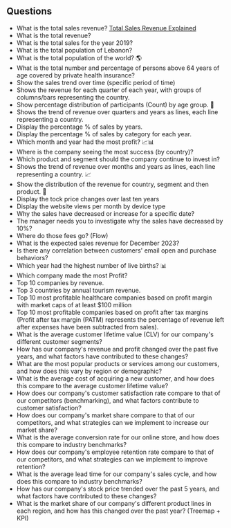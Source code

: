 ## Questions

* What is the total sales revenue? [Total Sales Revenue Explained](https://www.netsuite.com/portal/resource/articles/financial-management/total-sales-revenue.shtml)
* What is the total revenue? 
* What is the total sales for the year 2019?
* What is the total population of Lebanon?
* What is the total population of the world? 🌎
* What is the total number and percentage of persons above 64 years of age covered by private health insurance?
* Show the sales trend over time (specific period of time)
* Shows the revenue for each quarter of each year, with groups of columns/bars representing the country.
* Show percentage distribution of participants (Count) by age group. 🍩
* Shows the trend of revenue over quarters and years as lines, each line representing a country. 
* Display the percentage % of sales by years.
* Display the percentage % of sales by category for each year.
* Which month and year had the most profit? 📈📊
* Where is the company seeing the most success (by country)?
* Which product and segment should the company continue to invest in?
* Shows the trend of revenue over months and years as lines, each line representing a country. 📈
* Show the distribution of the revenue for country, segment and then product. 🌳
* Display the tock price changes over last ten years
* Display the website views per month by device type
* Why the sales have decreased or increase for a specific date?
* The manager needs you to investigate why the sales have decreased by 10%?
* Where do those fees go? (Flow)
* What is the expected sales revenue for December 2023?
* Is there any correlation between customers' email open and purchase behaviors?
* Which year had the highest number of live births? 📊
* Which company made the most Profit?
* Top 10 companies by revenue.
* Top 3 countries by annual tourism revenue.
* Top 10 most profitable healthcare companies based on profit margin with market caps of at least $100 million
* Top 10 most profitable companies based on profit after tax margins (Profit after tax margin (PATM) represents the percentage of revenue left after expenses have been subtracted from sales).
* What is the average customer lifetime value (CLV) for our company's different customer segments?
* How has our company's revenue and profit changed over the past five years, and what factors have contributed to these changes?
* What are the most popular products or services among our customers, and how does this vary by region or demographic?
* What is the average cost of acquiring a new customer, and how does this compare to the average customer lifetime value?
* How does our company's customer satisfaction rate compare to that of our competitors (benchmarking), and what factors contribute to customer satisfaction?
* How does our company's market share compare to that of our competitors, and what strategies can we implement to increase our market share?
* What is the average conversion rate for our online store, and how does this compare to industry benchmarks?
* How does our company's employee retention rate compare to that of our competitors, and what strategies can we implement to improve retention?
* What is the average lead time for our company's sales cycle, and how does this compare to industry benchmarks?
* How has our company's stock price trended over the past 5 years, and what factors have contributed to these changes?
* What is the market share of our company's different product lines in each region, and how has this changed over the past year? (Treemap + KPI)
